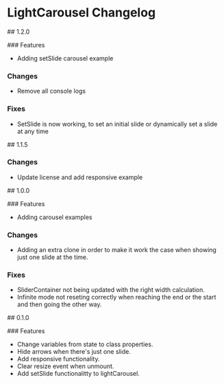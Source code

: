 # LightCarousel Changelog

## 1.2.0

### Features
* Adding setSlide carousel example

### Changes
* Remove all console logs

### Fixes
* SetSlide is now working, to set an initial slide or dynamically set a slide at any time

## 1.1.5

### Changes
* Update license and add responsive example

## 1.0.0

### Features
* Adding carousel examples

### Changes
* Adding an extra clone in order to make it work the case when showing just one slide at the time.

### Fixes
* SliderContainer not being updated with the right width calculation.
* Infinite mode not reseting correctly when reaching the end or the start and then going the other way.

## 0.1.0

### Features
* Change variables from state to class properties.
* Hide arrows when there's just one slide.
* Add responsive functionality.
* Clear resize event when unmount.
* Add setSlide functionalitty to lightCarousel.